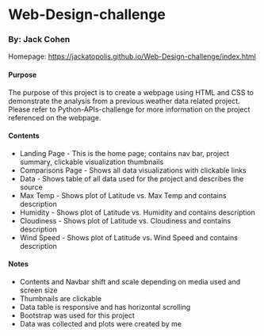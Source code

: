 # Web-Design-challenge
### By: Jack Cohen
Homepage: https://jackatopolis.github.io/Web-Design-challenge/index.html 

#### Purpose
The purpose of this project is to create a webpage using HTML and CSS to demonstrate the analysis from a previous weather data related project. Please refer to Python-APIs-challenge for more information on the project referenced on the webpage.

#### Contents
* Landing Page - This is the home page; contains nav bar, project summary, clickable visualization thumbnails
* Comparisons Page - Shows all data visualizations with clickable links
* Data - Shows table of all data used for the project and describes the source
* Max Temp - Shows plot of Latitude vs. Max Temp and contains description
* Humidity - Shows plot of Latitude vs. Humidity and contains description
* Cloudiness - Shows plot of Latitude vs. Cloudiness and contains description
* Wind Speed - Shows plot of Latitude vs. Wind Speed and contains description

#### Notes
* Contents and Navbar shift and scale depending on media used and screen size
* Thumbnails are clickable
* Data table is responsive and has horizontal scrolling
* Bootstrap was used for this project
* Data was collected and plots were created by me

